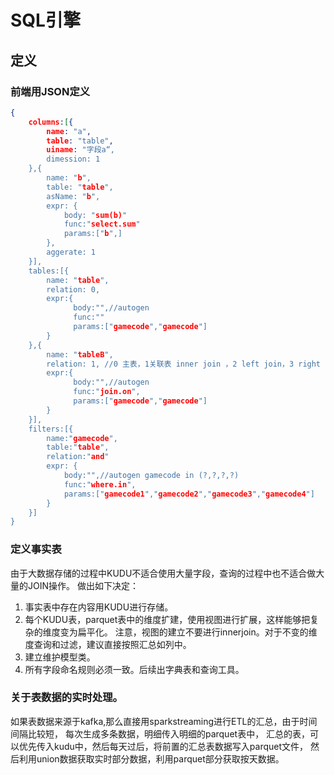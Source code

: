 # SQL引擎

## 定义

### 前端用JSON定义
```json
{
    columns:[{
        name: "a",
        table: "table",
        uiname: "字段a“,
        dimession: 1
    },{
        name: "b",
        table: "table",
        asName: "b",
        expr: {
            body: "sum(b)"
            func:"select.sum"
            params:["b",]
        },
        aggerate: 1
    }],
    tables:[{
        name: "table",
        relation: 0,
        expr:{
              body:"",//autogen
              func:""
              params:["gamecode","gamecode"]
        }
    },{
        name: "tableB",
        relation: 1, //0 主表，1关联表 inner join ，2 left join，3 right join
        expr:{
              body:"",//autogen
              func:"join.on",
              params:["gamecode","gamecode"]
        }
    }],
    filters:[{
        name:"gamecode",
        table:"table",
        relation:"and"
        expr: {
            body:"",//autogen gamecode in (?,?,?,?)
            func:"where.in",
            params:["gamecode1","gamecode2","gamecode3","gamecode4"]
        }
    }]
}

```

### 定义事实表
由于大数据存储的过程中KUDU不适合使用大量字段，查询的过程中也不适合做大量的JOIN操作。
做出如下决定：
1. 事实表中存在内容用KUDU进行存储。
2. 每个KUDU表，parquet表中的维度扩建，使用视图进行扩展，这样能够把复杂的维度变为扁平化。
注意，视图的建立不要进行innerjoin。对于不变的维度查询和过滤，建议直接按照汇总如列中。
3. 建立维护模型类。
4. 所有字段命名规则必须一致。后续出字典表和查询工具。

### 关于表数据的实时处理。
如果表数据来源于kafka,那么直接用sparkstreaming进行ETL的汇总，由于时间间隔比较短，
每次生成多条数据，明细传入明细的parquet表中，
汇总的表，可以优先传入kudu中，然后每天过后，将前置的汇总表数据写入parquet文件，
然后利用union数据获取实时部分数据，利用parquet部分获取按天数据。